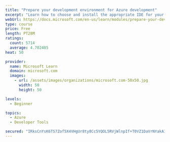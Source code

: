 ```yaml
---
title: "Prepare your development environment for Azure development"
excerpt: "Learn how to choose and install the appropriate IDE for your requirements to help you build, deploy, monitor, and scale cloud-hosted solutions."
webUrl: https://docs.microsoft.com/en-us/learn/modules/prepare-your-dev-environment-for-azure-development/
type: course
price: Free
length: PT28M
ratings:
  count: 5714
  average: 4.702485
heat: 50

provider:
  name: Microsoft Learn
  domain: microsoft.com
  images:
    - url: /assets/images/organizations/microsoft.com-50x50.jpg
      width: 50
      height: 50

levels:
  - Beginner

topics:
  - Azure
  - Developer Tools

secured: "IRksCnYsK6TS7Zof5X4VHgUr8ty8Cc5YQOL5RVjWlnpIf+T0VZ1DaVrNYakAI55OWRmyfCE8EAoDFGsUl5jlD9sge3owFpRb3WVhndeKe7wxsludGpum3T9NktGTVpVGu8nVtZpCwLzchUg7AOZ9nUnKGEuzuYXKEKXMki9KpuqyB2a8MCjRNbuAIg5RK4y6cphRrwM6qad0TWXVva72Ve+ggct7vgJv6dy0XZDKGNtm632MIsJsJ1DimYiS7pFsahunlvy8p6ziteQRYEtZXI2S/QkWBgPbcPeLmf6tOmGvt4P8ZglyZtgcpvLfwqhwtggRr9aFM6Bx+ZaFKauzasTMA2zXUUU3xblm6WG3S44B1WDNYxGI2jFdgczvOCeTWhKJViZdrInQcfFFvF1D4iRcEFzyA+3B4QHEZm1a11A=;VHuel39QntCfhzaondvfPA=="
---
```


